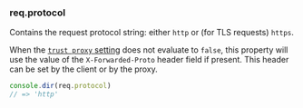 <h3 id='req.protocol'>req.protocol</h3>

Contains the request protocol string: either `http` or (for TLS requests) `https`.

When the [`trust proxy` setting](#trust.proxy.options.table) does not evaluate to `false`,
this property will use the value of the `X-Forwarded-Proto` header field if present.
This header can be set by the client or by the proxy.

```js
console.dir(req.protocol)
// => 'http'
```
